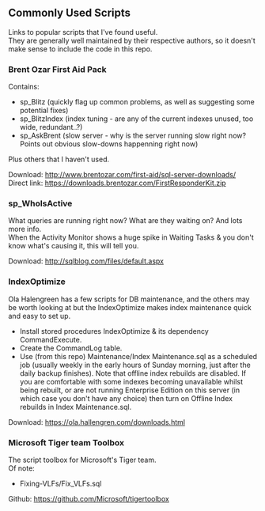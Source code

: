 ## Commonly Used Scripts
Links to popular scripts that I've found useful.  
They are generally well maintained by their respective authors, so it doesn't make sense to include the code in this repo.

### Brent Ozar First Aid Pack
Contains:
- sp_Blitz (quickly flag up common problems, as well as suggesting some potential fixes)
- sp_BlitzIndex (index tuning - are any of the current indexes unused, too wide, redundant..?)
- sp_AskBrent (slow server - why is the server running slow right now? Points out obvious slow-downs happenning right now)

Plus others that I haven't used.  
  
Download: http://www.brentozar.com/first-aid/sql-server-downloads/  
Direct link: https://downloads.brentozar.com/FirstResponderKit.zip

### sp_WhoIsActive
What queries are running right now? What are they waiting on? And lots more info.  
When the Activity Monitor shows a huge spike in Waiting Tasks & you don't know what's causing it, this will tell you.

Download: http://sqlblog.com/files/default.aspx

### IndexOptimize
Ola Halengreen has a few scripts for DB maintenance, and the others may be worth looking at but the IndexOptimize makes
index maintenance quick and easy to set up.  
- Install stored procedures IndexOptimize & its dependency CommandExecute.  
- Create the CommandLog table.
- Use (from this repo) Maintenance/Index Maintenance.sql as a scheduled job (usually weekly in the early hours of Sunday morning, just after the daily backup finishes).
Note that offline index rebuilds are disabled. If you are comfortable with some indexes becoming unavailable whilst being rebuilt, or are not running Enterprise Edition on this server (in which case you don't have any choice) then turn on Offline Index rebuilds in Index Maintenance.sql.

Download: https://ola.hallengren.com/downloads.html

### Microsoft Tiger team Toolbox
The script toolbox for Microsoft's Tiger team.  
Of note:
- Fixing-VLFs/Fix_VLFs.sql

Github: https://github.com/Microsoft/tigertoolbox